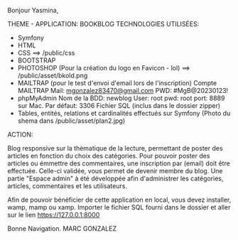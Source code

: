 Bonjour Yasmina,

THEME - APPLICATION: BOOKBLOG
TECHNOLOGIES UTILISÉES:

- Symfony
- HTML
- CSS ==> /public/css
- BOOTSTRAP
- PHOTOSHOP (Pour la création du logo en Favicon - lol) ==> /public/asset/bkold.png
- MAILTRAP (pour le test d'envoi d'email lors de l'inscription)
  Compte MAILTRAP Mail: mgonzalez83470@gmail.com
  PWD: #MgB@20230123!
- phpMyAdmin
  Nom de la BDD: newblog
  User: root
  pwd: root
  port: 8889 sur Mac. Par défaut: 3306
  Fichier SQL (inclus dans le dossier zipper)
- Tables, entités, relations et cardinalités effectués sur Symfony (Photo du shema dans /public/asset/plan2.jpg)

ACTION:

Blog responsive sur la thèmatique de la lecture, permettant de poster des articles en fonction du choix des catégories.
Pour pouvoir poster des articles ou émmettre des commentaires, une inscription par (email) doit être effectuée. Celle-ci validée, vous permet de devenir membre du blog.
Une partie "Espace admin" à été développée afin d'administrer les catégories, articles, commentaires et les utilisateurs.

Afin de pouvoir bénéficier de cette application en local, vous devez installer, wamp, mamp ou xamp. Importer le fichier SQL fourni dans le dossier et aller sur le lien https://127.0.0.1:8000

Bonne Navigation.
MARC GONZALEZ
